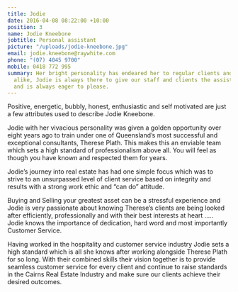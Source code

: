 ```yaml
---
title: Jodie
date: 2016-04-08 08:22:00 +10:00
position: 3
name: Jodie Kneebone
jobtitle: Personal assistant
picture: "/uploads/jodie-kneebone.jpg"
email: jodie.kneebone@raywhite.com
phone: "(07) 4045 9700"
mobile: 0418 772 995
summary: Her bright personality has endeared her to regular clients and strangers
  alike, Jodie is always there to give our staff and clients the assistance they need
  and is always eager to please.
---
```


Positive, energetic, bubbly, honest, enthusiastic and self motivated are just a few attributes used to describe Jodie Kneebone.

Jodie with her vivacious personality was given a golden opportunity over eight years ago to train under one of Queensland’s most successful and exceptional consultants, Therese Plath. This makes this an enviable team which sets a high standard of professionalism above all. You will feel as though you have known and respected them for years.

Jodie’s journey into real estate has had one simple focus which was to strive to an unsurpassed level of client service based on integrity and results with a strong work ethic and “can do” attitude.

Buying and Selling your greatest asset can be a stressful experience and Jodie is very passionate about knowing Therese’s clients are being looked after efficiently, professionally and with their best interests at heart ….. Jodie knows the importance of dedication, hard word and most importantly Customer Service.

Having worked in the hospitality and customer service industry Jodie sets a high standard which is all she knows after working alongside Therese Plath for so long. With their combined skills their vision together is to provide seamless customer service for every client and continue to raise standards in the Cairns Real Estate Industry and make sure our clients achieve their desired outcomes.
